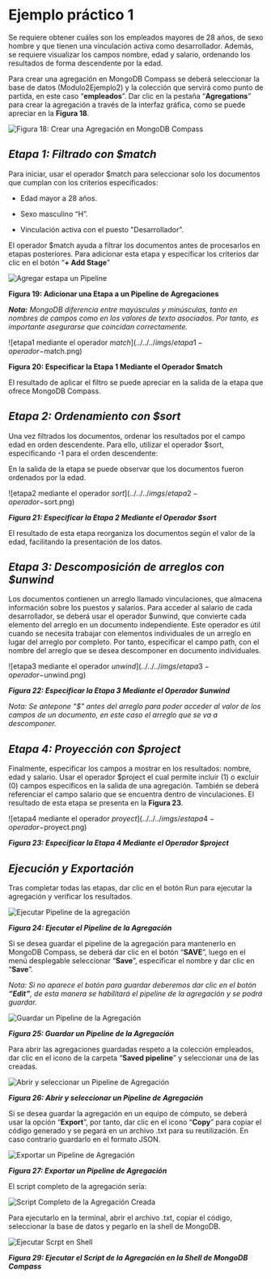 # Ejemplo práctico 1 

Se requiere obtener cuáles son los empleados mayores de 28 años, de sexo hombre y que tienen una vinculación activa como desarrollador. Además, se requiere visualizar los campos nombre, edad y salario, ordenando los resultados de forma descendente por la edad.
 
 
Para crear una agregación en MongoDB Compass se deberá seleccionar la base de datos (Modulo2Ejemplo2) y la colección que servirá como punto de partida, en este caso “**empleados**”. Dar clic en la pestaña “**Agregations**” para crear la agregación a través de la interfaz gráfica, como se puede apreciar en la **Figura 18**. 

 ![Figura 18: Crear una Agregación en MongoDB Compass](../../../imgs/crear-agregacion-mongo.png)

 
 ## _**Etapa 1: Filtrado con $match**_
 
 Para iniciar, usar el operador $match para seleccionar solo los documentos que cumplan con los criterios especificados: 
 
 - Edad mayor a 28 años. 
 
 - Sexo masculino “H”. 
 
 - Vinculación activa con el puesto "Desarrollador". 
 
 El operador $match ayuda a filtrar los documentos antes de procesarlos en etapas posteriores. Para adicionar esta etapa y especificar los criterios dar clic en el botón “**+ Add Stage**” 
 
 ![Agregar estapa un Pipeline](../../../imgs/agregar-etapa.png)
 
 **Figura 19: Adicionar una Etapa a un Pipeline de Agregaciones**
 
 _**Nota:** MongoDB diferencia entre mayúsculas y minúsculas, tanto en nombres de campos como en los valores de texto asociados. Por tanto, es importante asegurarse que coincidan correctamente._
 
 ![etapa1 mediante el operador $match](../../../imgs/etapa1-operador-$match.png)
 
 **Figura 20: Especificar la Etapa 1 Mediante el Operador $match**
 
 El resultado de aplicar el filtro se puede apreciar en la salida de la etapa que ofrece MongoDB Compass. 
 
 ## _**Etapa 2: Ordenamiento con $sort**_
 
 Una vez filtrados los documentos, ordenar los resultados por el campo edad en orden descendente. Para ello, utilizar el operador $sort, especificando -1 para el orden descendente: 
 
 En la salida de la etapa se puede observar que los documentos fueron ordenados por la edad. 
 
 ![etapa2 mediante el operador $sort](../../../imgs/etapa2-operador-$sort.png)
 
 
  _**Figura 21: Especificar la Etapa 2 Mediante el Operador $sort**_
 
 El resultado de esta etapa reorganiza los documentos según el valor de la edad, facilitando la presentación de los datos. 
 
 ## _**Etapa 3: Descomposición de arreglos con $unwind**_
 
 Los documentos contienen un arreglo llamado vinculaciones, que almacena información sobre los puestos y salarios. Para acceder al salario de cada desarrollador, se deberá usar el operador $unwind, que convierte cada elemento del arreglo en un documento independiente. Este operador es útil cuando se necesita trabajar con elementos individuales de un arreglo en lugar del arreglo por completo. Por tanto, especificar el campo path, con el nombre del arreglo que se desea descomponer en documento individuales. 
 
  
  ![etapa3 mediante el operador $unwind](../../../imgs/etapa3-operador-$unwind.png)
 
 _**Figura 22: Especificar la Etapa 3 Mediante el Operador $unwind**_
 
 _Nota: Se antepone “$" antes del arreglo para poder acceder al valor de los campos de un documento, en este caso el arreglo que se va a descomponer._
 
 ## _**Etapa 4: Proyección con $project**_
 
 Finalmente, especificar los campos a mostrar en los resultados: nombre, edad y salario. Usar el operador $project el cual permite incluir (1) o excluir (0) campos específicos en la salida de una agregación. También se deberá referenciar el campo salario que se encuentra dentro de vinculaciones. El resultado de esta etapa se presenta en la **Figura 23**. 
      
 ![etapa4 mediante el operador $proyect](../../../imgs/estapa4-operador-$proyect.png)
 
  _**Figura 23: Especificar la Etapa 4 Mediante el Operador $project**_ 
 
 
 ## _**Ejecución y Exportación**_
 
 
 Tras completar todas las etapas, dar clic en el botón Run para ejecutar la agregación y verificar los resultados.  
 
 ![Ejecutar Pipeline de la agregación](../../../imgs/ejecutar-pipeline.png)
 
  _**Figura 24: Ejecutar el Pipeline de la Agregación**_ 
 
 Si se desea guardar el pipeline de la agregación para mantenerlo en MongoDB Compass, se deberá dar clic en el botón “**SAVE**”, luego en el menú desplegable seleccionar “**Save**”, especificar el nombre y dar clic en “**Save**”.  
 
 _Nota: Si no aparece el botón para guardar deberemos dar clic en el botón **“Edit”**, de esta manera se habilitará el pipeline de la agregación y se podrá guardar._
 
 ![Guardar un Pipeline de la Agregación](../../../imgs/guardar-pipeline-agregacion.png)
 
  _**Figura 25: Guardar un Pipeline de la Agregación**_ 
 
 Para abrir las agregaciones guardadas respeto a la colección empleados, dar clic en el icono de la carpeta “**Saved pipeline**” y seleccionar una de las creadas. 
 
 ![Abrir y seleccionar un Pipeline de Agregación](../../../imgs/abrir-y-seleccionar-pipeline.png)
 
  _**Figura 26: Abrir y seleccionar un Pipeline de Agregación**_ 
 
 Si se desea guardar la agregación en un equipo de cómputo, se deberá usar la opción “**Export**”, por tanto, dar clic en el icono “**Copy**” para copiar el código generado y se pegará en un archivo .txt para su reutilización. En caso contrario guardarlo en el formato JSON. 
 
 ![Exportar un Pipeline de Agregación](../../../imgs/exportar-pipeline.png)
 
  _**Figura 27: Exportar un Pipeline de Agregación**_ 
 
  El script completo de la agregación sería:
 
  ![Script Completo de la Agregación Creada](../../../imgs/script-agregacion-creada.png)
 
 Para ejecutarlo en la terminal, abrir el archivo .txt, copiar el código, seleccionar la base de datos y pegarlo en la shell de MongoDB. 
 
 ![Ejecutar Scrpt en Shell](../../../imgs/ejecutar-script.en-shell.png)
 
  _**Figura 29: Ejecutar el Script de la Agregación en la Shell de MongoDB Compass**_ 
 
 
